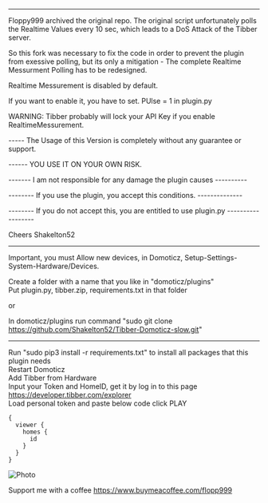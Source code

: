 -------
Floppy999 archived the original repo. 
The original script unfortunately polls the Realtime Values every 10 sec, which leads to a DoS Attack of the Tibber server.

So this fork was necessary to fix the code in order to prevent the plugin from exessive polling, but its only a mitigation -
The complete Realtime Messurment Polling has to be redesigned.

Realtime Messurement is disabled by default.

If you want to enable it, you have to set. 
PUlse = 1 
in plugin.py

WARNING: Tibber probably will lock your API Key if you enable  RealtimeMessurement.

-----  The Usage of this Version is completely without any guarantee or support.

------ YOU USE IT ON YOUR OWN RISK. 

------- I am not responsible for any damage the plugin causes  ---------- 

-------- If you use the plugin, you accept this conditions. --------------

-------- If you do not accept this, you are entitled to  use plugin.py ------------------

Cheers Shakelton52

-------------------------


Important, you must Allow new devices, in Domoticz, Setup-Settings-System-Hardware/Devices.

Create a folder with a name that you like in "domoticz/plugins"  
Put plugin.py, tibber.zip, requirements.txt in that folder  

or

In domoticz/plugins run command "sudo git clone  https://github.com/Shakelton52/Tibber-Domoticz-slow.git"

-------------------

Run "sudo pip3 install -r requirements.txt" to install all packages that this plugin needs  
Restart Domoticz  
Add Tibber from Hardware  
Input your Token and HomeID, get it by log in to this page https://developer.tibber.com/explorer  
Load personal token and paste below code click PLAY
```
{
  viewer {
    homes {
      id
    }
  }
}
```

![](./tibber.png "Photo")


Support me with a coffee https://www.buymeacoffee.com/flopp999
